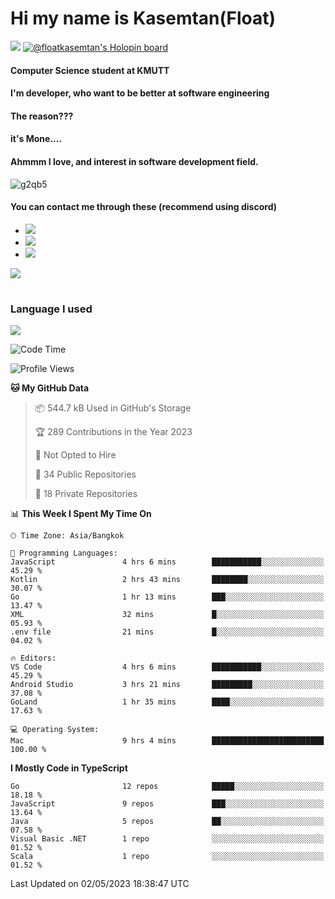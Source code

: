 # Hi my name is Kasemtan(Float)
![](https://64.media.tumblr.com/9c2a8f831efe8da556ffbf89cebb52c9/b86c1ab833a37e32-93/s1280x1920/d000dc22f75df64be2bc150f5fa69c4f6df6bb07.gifv)
[![@floatkasemtan's Holopin board](https://holopin.me/floatkasemtan)](https://holopin.io/@floatkasemtan)
#### Computer Science student at KMUTT
#### I'm developer, who want to be better at software engineering
#### The reason???
#### it's Mone.... 
#### Ahmmm I love, and interest in software development field.
![g2qb5](https://user-images.githubusercontent.com/69688279/175812510-9235eaf7-72f7-40d3-b163-56efa9aa5c6b.gif)

#### You can contact me through these (recommend using discord)
- [![](https://img.shields.io/badge/Discord-5865F2?logo=Discord&logoColor=white)](https://discordapp.com/users/278155096225742848)
- [![](https://img.shields.io/badge/Facebook-1877F2?logo=facebook&logoColor=white)](https://www.facebook.com/float.teavasirichokchai/)
- [![](https://img.shields.io/badge/linkedin-0A66C2?logo=linkedin&logoColor=white)](https://www.linkedin.com/in/floatkasemtan/)

[![](https://github-readme-stats.vercel.app/api?username=FloatKasemtan&show_icons=true&theme=nightowl)]()
#
### Language I used
[![](https://github-readme-stats.vercel.app/api/top-langs/?username=FloatKasemtan&layout=compact&theme=nightowl)]()
<!--START_SECTION:waka-->
![Code Time](http://img.shields.io/badge/Code%20Time-1%2C097%20hrs%209%20mins-blue)

![Profile Views](http://img.shields.io/badge/Profile%20Views-3-blue)

**🐱 My GitHub Data** 

> 📦 544.7 kB Used in GitHub's Storage 
 > 
> 🏆 289 Contributions in the Year 2023
 > 
> 🚫 Not Opted to Hire
 > 
> 📜 34 Public Repositories 
 > 
> 🔑 18 Private Repositories 
 > 
📊 **This Week I Spent My Time On** 

```text
🕑︎ Time Zone: Asia/Bangkok

💬 Programming Languages: 
JavaScript               4 hrs 6 mins        ███████████░░░░░░░░░░░░░░   45.29 % 
Kotlin                   2 hrs 43 mins       ████████░░░░░░░░░░░░░░░░░   30.07 % 
Go                       1 hr 13 mins        ███░░░░░░░░░░░░░░░░░░░░░░   13.47 % 
XML                      32 mins             █░░░░░░░░░░░░░░░░░░░░░░░░   05.93 % 
.env file                21 mins             █░░░░░░░░░░░░░░░░░░░░░░░░   04.02 % 

🔥 Editors: 
VS Code                  4 hrs 6 mins        ███████████░░░░░░░░░░░░░░   45.29 % 
Android Studio           3 hrs 21 mins       █████████░░░░░░░░░░░░░░░░   37.08 % 
GoLand                   1 hr 35 mins        ████░░░░░░░░░░░░░░░░░░░░░   17.63 % 

💻 Operating System: 
Mac                      9 hrs 4 mins        █████████████████████████   100.00 % 
```

**I Mostly Code in TypeScript** 

```text
Go                       12 repos            █████░░░░░░░░░░░░░░░░░░░░   18.18 % 
JavaScript               9 repos             ███░░░░░░░░░░░░░░░░░░░░░░   13.64 % 
Java                     5 repos             ██░░░░░░░░░░░░░░░░░░░░░░░   07.58 % 
Visual Basic .NET        1 repo              ░░░░░░░░░░░░░░░░░░░░░░░░░   01.52 % 
Scala                    1 repo              ░░░░░░░░░░░░░░░░░░░░░░░░░   01.52 % 
```




 Last Updated on 02/05/2023 18:38:47 UTC
<!--END_SECTION:waka-->
<!--
**FloatKasemtan/FloatKasemtan** is a ✨ _special_ ✨ repository because its `README.md` (this file) appears on your GitHub profile.

Here are some ideas to get you started:

- 🔭 I’m currently working on ...
- 🌱 I’m currently learning ...
- 👯 I’m looking to collaborate on ...
- 🤔 I’m looking for help with ...
- 💬 Ask me about ...
- 📫 How to reach me: ...
- 😄 Pronouns: ...
- ⚡ Fun fact: ...
-->
